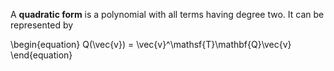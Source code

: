 A **quadratic form** is a polynomial with all terms having degree two. It can be represented by

\begin{equation}
Q(\vec{v}) = \vec{v}^\mathsf{T}\mathbf{Q}\vec{v}
\end{equation}